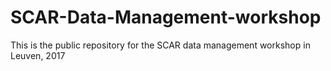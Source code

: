 # SCAR-Data-Management-workshop
This is the public repository for the SCAR data management workshop in Leuven, 2017
